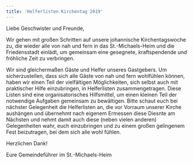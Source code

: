 ```yaml
---
title: 'Helferlisten Kirchentag 2019'
---
```


Liebe Geschwister und Freunde,

Wir gehen mit großen Schritten auf unsere johannische Kirchentagswoche zu, die wieder alle von nah und fern in das St.-Michaels-Heim und die Friedensstadt einlädt, um gemeinsam eine gesegnete, kraftspendende und fröhliche Zeit zu verbringen.

Wir sind gleichermaßen Gäste und Helfer unseres Gastgebers. Um sicherzustellen, dass sich alle Gäste von nah und fern wohlfühlen können, haben wir einen Teil der vielfältigen Möglichkeiten, sich selbst auch mit praktischer Hilfe einzubringen, in Helferlisten zusammengetragen. Diese Listen sind eine organisatorisches Hilfsmittel, um einen kleinen Teil der notwendige Aufgaben gemeinsam zu bewältigen. Bitte schaut euch bei nächster Gelegenheit die Helferlisten an, die vor Vorraum unserer Kirche aushängen und übernehmt nach eigenem Ermessen diese Diesnte am Nächsten und nehmt damit auch diese (neben vielen anderen) Gelegenheiten wahr, euch einzubringen und zu einem großen gelingenem Fest beizutragen, bei dem sich alle wohl fühlen.

Herzlichen Dank!

Eure Gemeindeführer im St.-Michaels-Heim